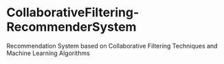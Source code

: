 # CollaborativeFiltering-RecommenderSystem
Recommendation System based on Collaborative Filtering Techniques and Machine Learning Algorithms
